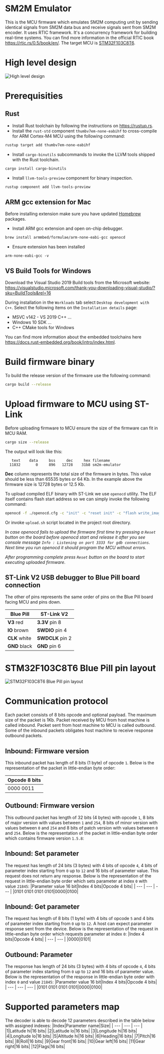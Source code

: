 # SM2M Emulator
This is the MCU firmware which emulates SM2M computing unit by sending identical signals from SM2M data bus and receive signals sent from SM2M encoder. It uses RTIC framework. It's a concurrency framework for building real-time systems. You can find more information in the official RTIC book https://rtic.rs/0.5/book/en/. The target MCU is [STM32F103C8T6](https://www.st.com/en/microcontrollers-microprocessors/stm32f103c8.html).

# High level design
![High level design](../doc/sm2m-emulator.svg)

# Prerequisities
## Rust
- Install Rust toolchain by following the instructions on https://rustup.rs.
- Install the `rust-std` component `thumbv7em-none-eabihf` to cross-compile for ARM Cortex-M4 MCU using the following command:
```bash
rustup target add thumbv7em-none-eabihf
```
- Install `cargo-binutils` subcommands to invoke the LLVM tools shipped with the Rust toolchain.
```bash
cargo install cargo-binutils 
```
- Install `llvm-tools-preview` component for binary inspection.
```bash
rustup component add llvm-tools-preview
```

## ARM gcc extension for Mac
Before installing extension make sure you have updated [Homebrew](https://brew.sh) packages.
- Install ARM gcc extension and open on-chip debugger.
```bash
brew install armmbed/formulae/arm-none-eabi-gcc openocd
```
- Ensure extension has been installed
```
arm-none-eabi-gcc -v
```

## VS Build Tools for Windows
Download the Visual Studio 2019 Build tools from the Microsoft website: https://visualstudio.microsoft.com/thank-you-downloading-visual-studio/?sku=BuildTools&rel=16

During installation in the `Workloads` tab select `Desktop development with C++`. Select the following items on the `Installation details` page:
- MSVC v142 - VS 2019 C++ ...
- Windows 10 SDK ...
- C++ CMake tools for Windows

You can find more information about the embedded toolchains here https://docs.rust-embedded.org/book/intro/index.html.

# Build firmware binary
To build the release version of the firmware use the following command:
```bash
cargo build --release
```

# Upload firmware to MCU using ST-Link
Before uploading firmware to MCU ensure the size of the firmware can fit in MCU RAM.
```bash
cargo size --release
```

The output will look like this:
```
   text    data     bss     dec     hex filename
  11832       0     896   12728    31b8 sm2m-emulator
```

**Dec** column represents the total size of the firmware in bytes. This value should be less than 65535 bytes or 64 Kb. In the example above the firmware size is 12728 bytes or 12.5 Kb.

To upload compiled ELF binary with ST-Link we use `openocd` utility. The ELF itself contains flash start address so we can simply invoke the following command:
```bash
openocd -f ./openocd.cfg -c "init" -c "reset init" -c "flash write_image erase ./target/thumbv7m-none-eabi/release/sm2m-decoder" -c "shutdown"
```
Or invoke `upload.sh` script located in the project root directory.

_In case openocd fails to upload the firmware first time try pressing a `Reset` button on the board before openocd start and release it after you see console message `Info : Listening on port 3333 for gdb connections`. Next time you run openocd it should program the MCU without errors._

_After programming complete press `Reset` button on the board to start executing uploaded firmware._

## ST-Link V2 USB debugger to Blue Pill board connection
The other of pins represents the same order of pins on the Blue Pill board facing MCU and pins down.

| Blue Pill | ST-Link V2 |
| --- | --- |
| **V3** red | **3.3V** pin 8 |
| **IO** brown | **SWDIO** pin 4 |
| **CLK** white | **SWDCLK** pin 2 |
| **GND** black | **GND** pin 6 |

# STM32F103C8T6 Blue Pill pin layout
![STM32F103C8T6 Blue Pill pin layout](../doc/STM32F103C8T6.gif)

# Communication protocol
Each packet consists of 8 bits opcode and optional payload. The maximum size of the packet is 1Kb. Packet received by MCU from host machine is called inbound. Packet sent from host machine to MCU is called outbound. Some of the inbound packets obligates host machine to receive response outbound packets.

## Inbound: Firmware version
This inbound packet has length of 8 bits (1 byte) of opcode `1`. Below is the representation of the packet in little-endian byte order:

|Opcode 8 bits|
| --- |
|0000 0011|

## Outbound: Firmware version
This outbound packet has length of 32 bits (4 bytes) with opcode `1`, 8 bits of major version with values between `1` and `254`, 8 bits of minor version with values between `0` and `254` and 8 bits of patch version with values between `0` and `254`. Below is the representation of the packet in little-endian byte order which contains firmware version `1.5.8`:

## Inbound: Set parameter
The request has length of 24 bits (3 bytes) with 4 bits of opcode `4`, 4 bits of parameter index starting from `0` up to `12` and 16 bits of parameter value. This request does not return any response. Below is the representation of the request in little-endian byte order which sets parameter at index `0` with value `21845`:
|Parameter value 16 bit|Index 4 bits|Opcode 4 bits|
| --- | --- | --- |
|0101 0101 0101 0101|0000|0100|

## Inbound: Get parameter
The request has length of 8 bits (1 byte) with 4 bits of opcode `5` and 4 bits of parameter index starting from `0` up to `12`. A host can expect parameter response sent from the device. Below is the representation of the request in little-endian byte order which requests parameter at index `0`:
|Index 4 bits|Opcode 4 bits|
| --- | --- |
|0000|0101|

## Outbound: Parameter
The response has length of 24 bits (3 bytes) with 4 bits of opcode `4`, 4 bits of parameter index starting from `0` up to `12` and 16 bits of parameter value. Below is the representation of the response in little-endian byte order with index `0` and value `21845`:
|Parameter value 16 bit|Index 4 bits|Opcode 4 bits|
| --- | --- | --- |
|0101 0101 0101 0101|0000|0100|

# Supported parameters map
The decoder is able to decode 12 parameters described in the table below with assigned indexes:
|Index|Parameter name|Size|
| --- | --- | --- |
|1|Latitude hi|16 bits|
|2|Latitude lo|16 bits|
|3|Longitude hi|16 bits|
|4|Longitude lo|16 bits|
|5|Altitude hi|16 bits|
|6|Heading|16 bits|
|7|Pitch|16 bits|
|8|Roll|16 bits|
|9|Gear front|16 bits|
|10|Gear left|16 bits|
|11|Gear right|16 bits|
|12|Flags|16 bits|
